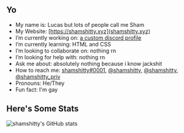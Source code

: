 ## Yo

- My name is: Lucas but lots of people call me Sham
- My Website: [https://shamshitty.xyz](shamshitty.xyz)
- I’m currently working on: [a custom discord profile](https://projects.shamshitty.xyz/discordprofile/)
- I’m currently learning: HTML and CSS
- I’m looking to collaborate on: nothing rn
- I’m looking for help with: nothing rn
- Ask me about: absolutely nothing because i know jackshit
- How to reach me: [shamshitty#0001](https://shamshitty.xyz/places/social/discord/), [@shamshitty](https://shamshitty.xyz/places/social/instagram/), [@shamshitty](https://shamshitty.xyz/places/social/telegram/), [@shamshitty_priv](https://shamshitty.xyz/places/social/twitter/)
- Pronouns: He/They
- Fun fact: I'm gay

## Here's Some Stats

![shamshitty's GitHub stats](https://github-readme-stats.vercel.app/api?username=shamshitty&show_icons=true&theme=dark)
